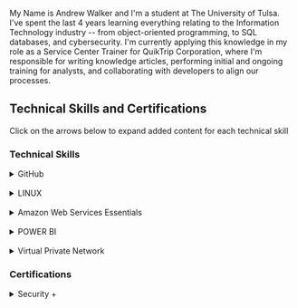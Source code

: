 My Name is Andrew Walker and I'm a student at The University of Tulsa. 
I've spent the last 4 years learning everything relating to the Information Technology industry -- from object-oriented programming,  to SQL databases, and cybersecurity. 
I'm currently applying this knowledge in my role as a Service Center Trainer for QuikTrip Corporation, where I'm responsible for      writing knowledge articles, performing initial and ongoing training for analysts, and collaborating with developers to align our     processes.

<h2> Technical Skills and Certifications </h2>

Click on the arrows below to expand added content for each technical skill

<h3> Technical Skills </h3>

<details>
  <summary>GitHub</summary>

<h5> Description: </h5>
Completed 12 introductory courses from lab.github.com/courses

The 12 GitHub labs include an overview of fundamental GitHub skills including:
<ul>
<li>GitHub page navigation</li>
<li>Issues, pull requests, and the structure of a GitHub repository</li>
<li>Formatting content using Markdown</li>
<li>Creating and merging Pull Requests</li>
<li>Publishing repositories using GitHub Pages</li>
<li>Contributing to repositories in the GitHub community</li>
<li>Uploading existing projects to GitHub</li>
<li>Review and Accept a pull request</li>
<li>Enable security features and detect vulnerable dependencies in repositories</li> 
<li>Utilize best practices to keep sensitive data out of repositories</li>
<li>Automate and document release changes</li>
<li>Resolve bugs after a release</li>
</ul>

<h5> Course Completion: </h5>
<img src="1GitHub.png" alt="GitHub Completion">
<img src="2GitHub.png" alt="GitHub Completion">
<img src="3GitHub.png" alt="GitHub Completion">
<img src="4GitHub.png" alt="GitHub Completion">

</details>

<br>

<details><summary>LINUX</summary>

<h5> Description: </h5>
Completed LPI Linux Essentials course offered by linuxacademy.com

The LPI Linux Essentials course included an overview of the major components of the Linux operating system and understanding of security and administration related topics to include:

<ul>
  <li>Linux Evolution and Popular Operating Systems</li>
  <li>How to Access a Linux Installation</li>
  <li>Major Open Source Applications</li>
  <li>Understanding Open Source Software and Licensing</li>
  <li>ICT Skills and Working in Linux</li>
  <li>Command Line Basics</li>
  <li>Use Command Line Basics to Get Help</li>
  <li>Use Directories and List Files</li>
  <li>Create, Move, and Delete Files</li>
  <li>Archive Files on the Command Line</li>
  <li>Search and Extract Data from Files</li>
  <li>Turn Commands into a Script</li>
  <li>Choose an Operating System</li>
  <li>Understand Computer Hardware</li>
  <li>Where Data is Stored</li>
  <li>Your Computer on the Network</li>
  <li>Basic Security and Identifying User Types</li>
  <li>Create Users and Groups </li>
  <li>Mane File Permissions and Ownership</li>
  <li>Special Directories and Files</li>
</ul>

<h5> Course Completion: </h5>
<img src="LinuxCert.png" alt="LPI Linux Essentials Certificate">

</details>

<br>

<details>
  <summary>Amazon Web Services Essentials</summary>

<h5> Description: </h5>
Completed AWS Essentials course offered by linuxacademy.com

The AWS Essentials course included an overview of fundamental Amazon Web Services products and capabilities to include:

<ul>
  <li>Account Basics</li>
  <li>Managing AWS Access with Users, Groups, and Roles</li>
  <li>Networking Services and Connectiviy</li>
  <li>Virtual Privat Cloud (VPC)</li>
  <li>Compute Services</li>
  <li>Elastic Cloud Compute (EC2)</li>
  <li>Storage Services</li>
  <li>Database Services</li>
  <li>Monitoring, Alerts, and Notifications</li>
  <li>Simple Notification Service (SNS)</li>
  <li>Management Tools</li>
  <li>Load Balancing, Elasticity, and Scalability</li>
  <li>Auto Scaling</li>
  <li>Route 53</li>
  <li>Serverless Compute</li>
</ul>

<h5> Course Completion: </h5>
<img src="AWScert.png" alt="AWS Essentials Certification">

</details>

<br>

<details><summary>POWER BI</summary>

<h5> Description: </h5>
Completed Power BI course offered by EdX at https://powerbi.microsoft.com/en-us/learning/ 

The 8 Power BI modules provided an overview of fundamental data analysis and visualization to include:

<ul>
  <li>Get Clean and Transformed Data into Power BI</li>
  <li>Model Data by Calculated Columns, Tables, and Data Model</li>
  <li>Visual Data with Charts, Graphs, Slicers, and Conditional Formatting</li>
  <li>Design Dashboards to Communicate a User’s Story</li>
  <li>Format Excel to Use Compatibly with Power BI</li>
  <li>Manage and Update both Data Content and Security</li>
  <li>Construct Connections to Servers</li>
  <li>Publish Power BI Dashboards and Reports</li>
  <li>DAX functions, Tables, and Filtering</li>
</ul>

<h5> Opportunity Analysis Dashboard </h5>

<img src="PowerBIDashboard.png" alt="Opportunity Analysis Dashboard">

<h5> Course Completion: </h5>
<img src="StartHere.png" alt="Power BI Certificate">
<img src="0Intro.png" alt="Power BI Certificate">
<img src="1PowerBI.png" alt="Power BI Certificate">
<img src="1aPowerBI.png" alt="Power BI Certificate">
<img src="2PowerBi.png" alt="Power BI Certificate">
<img src="2aPowerBI.png" alt="Power BI Certificate">
<img src="3PowerBI.png" alt="Power BI Certificate">
<img src="3aPowerBI.png" alt="Power BI Certificate">
<img src="3bPowerBI.png" alt="Power BI Certificate">
<img src="4PowerBI.png" alt="Power BI Certificate">
<img src="4aPowerBI.png" alt="Power BI Certificate">
<img src="4bPowerBI.png" alt="Power BI Certificate">
<img src="5PowerBI.png" alt="Power BI Certificate">
<img src="6PowerBI.png" alt="Power BI Certificate">
<img src="7PowerBI.png" alt="Power BI Certificate">
<img src="8PowerBI.png" alt="Power BI Certificate">

</details>

<br>

<details>
  <summary>Virtual Private Network</summary>

<h5> Description: </h5>
Set up IPsec VPN cloud server in DigitalOcean using open source ansible scripts form https://github.com/trailofbits/algo
Set up OpenVPN cloud server on Ubuntu 18.04 in Digital Ocean https://www.digitalocean.com/community/tutorials/how-to-set-up-an-openvpn-server-on-ubuntu-18-04

The 12 GitHub labs include an overview of fundamental GitHub skills including:
<ul>
<li>Algo IPSec VPN automatically deploys an on-demand VPN service in the cloud that is not shared with other users</li>
<li>OpenVPN is a full-featured, open-source Secure Socket Layer (SSL) VPN solution that accommodates a wide range of configurations</li>
<li>Configured to access it from Windows, macOS, iOS and/or Android</li>
<li>Both VPNs install to DigitalOcean, Amazon, Google, Azure or your own server</li>

</ul>

<h5> Course Completion: </h5>
<img src="VPNs.png" alt="VPN Completion">
<img src="ProofVPN.png" alt="VPN Completion">

</details>

<h3> Certifications </h3>

<details><summary> Security + </summary>

<h5>Description:</h5>
Throughout the Spring 2019 semester read CompTIA Security+ Get Certified Get Ahead SY0-501 Study Guide and plan to take the certification exam Summer 2019.

The Security + certification offers an overview of important cybersecurity concepts including:

<ul>
<li>Threats, Attacks and Vulnerabilities</li>
<li>Technologies and Tools </li>
<li>Architecture and Design</li>
<li>Identity and Access Management </li>
<li>Risk Management</li>
<li>Cryptography and PKI</li>
<ul>

